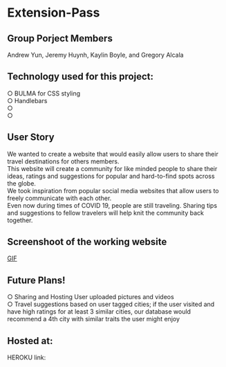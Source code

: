 # Extension-Pass

## Group Porject Members
Andrew Yun, Jeremy Huynh, Kaylin Boyle, and Gregory Alcala

## Technology used for this project:
○ BULMA for CSS styling <br>
○ Handlebars <br>
○ <br>
○

## User Story
We wanted to create a website that would easily allow users to share their travel destinations for others members. <br>
This website will create a community for like minded people to share their ideas, ratings and suggestions for popular and hard-to-find spots across the globe. <br>
We took inspiration from popular social media websites that allow users to freely communicate with each other. <br>
Even now during times of COVID 19, people are still traveling. Sharing tips and suggestions to fellow travelers will help knit the community back together.

## Screenshoot of the working website
[GIF](https://user-images.githubusercontent.com/88611613/148153989-ce09e8e1-06c6-466d-80ec-4d8ee377602c.gif)

## Future Plans!

○ Sharing and Hosting User uploaded pictures and videos <br>
○ Travel suggestions based on user tagged cities; if the user visited and have high ratings for at least 3 similar cities, our database would recommend a 4th city with similar traits the user might enjoy

## Hosted at:
HEROKU link:
